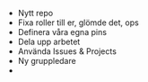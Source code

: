 - Nytt repo
- Fixa roller till er, glömde det, ops
- Definera våra egna pins
- Dela upp arbetet
- Använda Issues & Projects
- Ny gruppledare
- 

